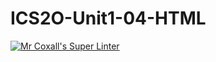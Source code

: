# ICS2O-Unit1-04-HTML

[![Mr Coxall's Super Linter](https://github.com/Claire-Bedrossian/ICS2O-Unit1-04-HTML/workflows/Mr%20Coxall's%20Super%20Linter/badge.svg)](https://github.com/Claire-Bedrossian/ICS2O-Unit1-04-HTML/actions/)
